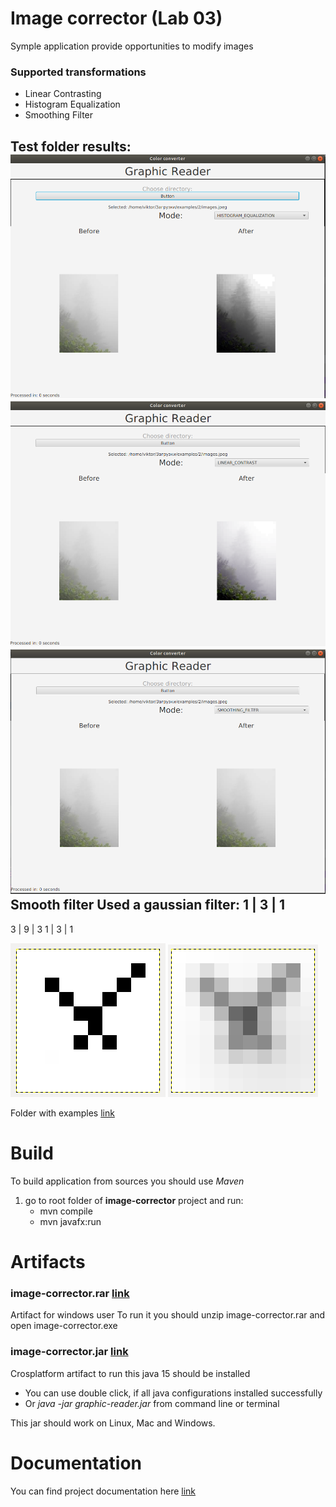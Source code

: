 # Image corrector (Lab 03)
Symple application provide opportunities to modify images
### Supported transformations
* Linear Contrasting
* Histogram Equalization
* Smoothing Filter


Test folder results:
![](https://github.com/ViktorHi/kg-lab03/blob/master/doc/img/histogram.png)
![](https://github.com/ViktorHi/kg-lab03/blob/master/doc/img/linear.png)
![](https://github.com/ViktorHi/kg-lab03/blob/master/doc/img/smoothing.png)
Smooth filter
Used a gaussian filter:
1  | 3  | 1
--
3  | 9  | 3
1  | 3  | 1


![before transformation](https://github.com/ViktorHi/kg-lab03/blob/master/doc/img/examples/3/source.png "before")
![after transformation](https://github.com/ViktorHi/kg-lab03/blob/master/doc/img/examples/3/smooth.png "after")


Folder with examples [link](https://github.com/ViktorHi/kg-lab03/tree/master/doc/img/examples)
# Build 
To build application from sources you should use *Maven* 

1. go to root folder of **image-corrector** project and run: 
    * mvn compile
    * mvn javafx:run

# Artifacts
### image-corrector.rar [link](https://github.com/ViktorHi/kg-lab03/tree/master/artifact/crossplatform)
Artifact for windows user
To run it you should unzip image-corrector.rar and open image-corrector.exe

### image-corrector.jar [link](https://github.com/ViktorHi/kg-lab03/tree/master/artifact/win)
Crosplatform artifact to run this java 15 should be installed
* You can use double click, if all java configurations installed successfully
* Or *java -jar graphic-reader.jar* from command line or terminal 

This jar should work on Linux, Mac and Windows.


# Documentation 
You can find project documentation here [link](https://github.com/ViktorHi/kg-lab03/tree/master/doc)

